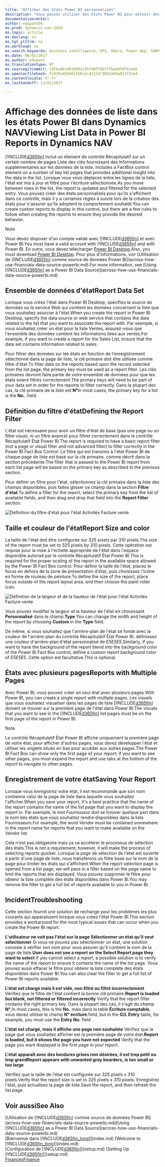 ```yaml
---
title: "Afficher des états Power BI personnalisés"
description: "Vous pouvez utiliser des états Power BI pour obtenir des informations supplémentaires sur les données dans les listes dans Dynamics NAV."
documentationcenter: 
author: edupont04
ms.prod: dynamics-nav-2018
ms.topic: article
ms.devlang: na
ms.tgt_pltfrm: na
ms.workload: na
ms.search.keywords: business intelligence, KPI, Odata, Power App, SOAP, analysis
ms.date: 06/02/2017
ms.author: edupont
ms.translationtype: HT
ms.sourcegitcommit: 1dfba8b14019991c95f40ffd5f7fbaed5df414eb
ms.openlocfilehash: fc935a4244d1fb6c2cd113473892e03a021f52e4
ms.contentlocale: fr-fr
ms.lasthandoff: 12/01/2017

---
```

# <a name="viewing-list-data-in-power-bi-reports-in-dynamics-nav"></a><span data-ttu-id="be3ee-103">Affichage des données de liste dans les états Power BI dans Dynamics NAV</span><span class="sxs-lookup"><span data-stu-id="be3ee-103">Viewing List Data in Power BI Reports in Dynamics NAV</span></span>
[!INCLUDE[d365fin](includes/d365fin_md.md)]<span data-ttu-id="be3ee-104"> inclut un élément de contrôle Récapitulatif sur un certain nombre de pages Liste des clés fournissant des informations supplémentaires sur les données de la liste.</span><span class="sxs-lookup"><span data-stu-id="be3ee-104"> includes a FactBox control element on a number of key list pages that provides additional insight into the data in the list.</span></span> <span data-ttu-id="be3ee-105">Lorsque vous vous déplacez entre les lignes de la liste, l'état est mis à jour et filtré pour l'écriture sélectionnée.</span><span class="sxs-lookup"><span data-stu-id="be3ee-105">As you move between rows in the list, the report is updated and filtered for the selected entry.</span></span> <span data-ttu-id="be3ee-106">Vous pouvez créer des états personnalisés pour qu'ils s'affichent dans ce contrôle, mais il y a certaines règles à suivre lors de la création des états pour s'assurer qu'ils adoptent le comportement souhaité.</span><span class="sxs-lookup"><span data-stu-id="be3ee-106">You can create custom reports to display in this control, but there are a few rules to follow when creating the reports to ensure they provide the desired behavior.</span></span>  

> [!NOTE]  
>   <span data-ttu-id="be3ee-107">Vous devez disposer d'un compte valide avec [!INCLUDE[d365fin](includes/d365fin_md.md)] et avec Power BI.</span><span class="sxs-lookup"><span data-stu-id="be3ee-107">You must have a valid account with [!INCLUDE[d365fin](includes/d365fin_md.md)] and with Power BI.</span></span> <span data-ttu-id="be3ee-108">En outre, vous devez télécharger [Power BI Desktop](https://powerbi.microsoft.com/en-us/desktop/).</span><span class="sxs-lookup"><span data-stu-id="be3ee-108">Also, you must download [Power BI Desktop](https://powerbi.microsoft.com/en-us/desktop/).</span></span> <span data-ttu-id="be3ee-109">Pour plus d'informations, voir [Utilisation de [!INCLUDE[d365fin](includes/d365fin_md.md)] comme source de données Power BI](across-how-use-financials-data-source-powerbi.md).</span><span class="sxs-lookup"><span data-stu-id="be3ee-109">For more information, see [Using [!INCLUDE[d365fin](includes/d365fin_md.md)] as a Power BI Data Source](across-how-use-financials-data-source-powerbi.md).</span></span>  

## <a name="report-data-set"></a><span data-ttu-id="be3ee-110">Ensemble de données d'état</span><span class="sxs-lookup"><span data-stu-id="be3ee-110">Report Data Set</span></span>
<span data-ttu-id="be3ee-111">Lorsque vous créez l'état dans Power BI Desktop, spécifiez la source de données ou le service Web qui contient les données concernant la liste que vous souhaitez associer à l'état.</span><span class="sxs-lookup"><span data-stu-id="be3ee-111">When you create the report in Power BI Desktop, specify the data source or web service that contains the data related to the list that you want to associate the report with.</span></span> <span data-ttu-id="be3ee-112">Par exemple, si vous souhaitez créer un état pour la liste Ventes, assurez-vous que l'ensemble des données contient les informations liées aux ventes.</span><span class="sxs-lookup"><span data-stu-id="be3ee-112">For example, if you want to create a report for the Sales List, ensure that the data set contains information related to sales.</span></span>  

<span data-ttu-id="be3ee-113">Pour filtrer des données sur les états en fonction de l'enregistrement sélectionné dans la page de liste, la clé primaire doit être utilisée comme filtre d'état.</span><span class="sxs-lookup"><span data-stu-id="be3ee-113">To filter data on the reports based upon the record selected from the list page, the primary key must be used as a report filter.</span></span> <span data-ttu-id="be3ee-114">Les clés primaires devront faire partie de votre ensemble de données pour que les états soient filtrés correctement.</span><span class="sxs-lookup"><span data-stu-id="be3ee-114">The primary keys will need to be part of your data set in order for the reports to filter correctly.</span></span> <span data-ttu-id="be3ee-115">Dans la plupart des cas, la clé primaire de la liste est **N°**</span><span class="sxs-lookup"><span data-stu-id="be3ee-115">In most cases, the primary key for a list is the **No.**</span></span> <span data-ttu-id="be3ee-116">.</span><span class="sxs-lookup"><span data-stu-id="be3ee-116">field.</span></span>  

## <a name="defining-the-report-filter"></a><span data-ttu-id="be3ee-117">Définition du filtre d'état</span><span class="sxs-lookup"><span data-stu-id="be3ee-117">Defining the Report Filter</span></span>
<span data-ttu-id="be3ee-118">L'état est nécessaire pour avoir un filtre d'état de base (pas une page ou un filtre visuel, ni un filtre avancé) pour filtrer correctement dans le contrôle Récapitulatif État Power BI.</span><span class="sxs-lookup"><span data-stu-id="be3ee-118">The report is required to have a basic report filter (not a page or visual filter and not advanced filter) to filter correctly in the Power BI Fact Box Control.</span></span> <span data-ttu-id="be3ee-119">Le filtre qui est transmis à l'état Power BI de chaque page de liste est basé sur la clé primaire, comme décrit dans la section précédente.</span><span class="sxs-lookup"><span data-stu-id="be3ee-119">The filter that is passed to the Power BI report from each list page will be based on the primary key as described in the previous section.</span></span>  

<span data-ttu-id="be3ee-120">Pour définir un filtre pour l'état, sélectionnez la clé primaire dans la liste des champs disponibles, puis faites glisser ce champ dans la section **Filtre d'état**.</span><span class="sxs-lookup"><span data-stu-id="be3ee-120">To define a filter for the report, select the primary key from the list of available fields, and then drag and drop that field into the **Report Filter** section.</span></span>  

![Définition du filtre d'état pour l'état Activités Facture vente](./media/across-how-use-powerbi-reports-factbox/financials-powerbi-report-filter.png)

## <a name="report-size-and-color"></a><span data-ttu-id="be3ee-122">Taille et couleur de l'état</span><span class="sxs-lookup"><span data-stu-id="be3ee-122">Report Size and color</span></span>
<span data-ttu-id="be3ee-123">La taille de l'état doit être configurée sur 325 pixels par 310 pixels.</span><span class="sxs-lookup"><span data-stu-id="be3ee-123">The size of the report must be set to 325 pixels by 310 pixels.</span></span> <span data-ttu-id="be3ee-124">Cette opération est requise pour la mise à l'échelle appropriée de l'état dans l'espace disponible autorisé par le contrôle Récapitulatif État Power BI.</span><span class="sxs-lookup"><span data-stu-id="be3ee-124">This is required for the proper scaling of the report in the available space allowed by the Power BI Fact Box control.</span></span> <span data-ttu-id="be3ee-125">Pour définir la taille de l'état, placez le focus en dehors de la zone de présentation d'état, puis choisissez l'icône en forme de rouleau de peinture.</span><span class="sxs-lookup"><span data-stu-id="be3ee-125">To define the size of the report, place focus outside of the report layout area, and then choose the paint roller icon.</span></span>

![Définition de la largeur et de la hauteur de l'état pour l'état Activités Facture vente](./media/across-how-use-powerbi-reports-factbox/financials-powerbi-report-sizing.png)

<span data-ttu-id="be3ee-127">Vous pouvez modifier la largeur et la hauteur de l'état en choisissant **Personnalisé** dans le champ **Type**.</span><span class="sxs-lookup"><span data-stu-id="be3ee-127">You can change the width and height of the report by choosing **Custom** in the **Type** field.</span></span>

<span data-ttu-id="be3ee-128">De même, si vous souhaitez que l'arrière-plan de l'état se fonde avec la couleur de l'arrière-plan du contrôle Récapitulatif État Power BI, définissez une couleur d'arrière-plan d'état personnalisé de *E5E5E5*.</span><span class="sxs-lookup"><span data-stu-id="be3ee-128">Similarly, if you want to have the background of the report blend into the background color of the Power BI Fact Box control, define a custom report background color of *E5E5E5*.</span></span> <span data-ttu-id="be3ee-129">Cette option est facultative.</span><span class="sxs-lookup"><span data-stu-id="be3ee-129">This is optional.</span></span>  

## <a name="reports-with-multiple-pages"></a><span data-ttu-id="be3ee-130">États avec plusieurs pages</span><span class="sxs-lookup"><span data-stu-id="be3ee-130">Reports with Multiple Pages</span></span>
<span data-ttu-id="be3ee-131">Avec Power BI, vous pouvez créer un seul état avec plusieurs pages.</span><span class="sxs-lookup"><span data-stu-id="be3ee-131">With Power BI, you can create a single report with multiple pages.</span></span> <span data-ttu-id="be3ee-132">Les visuels que vous souhaitez visualiser dans les pages de liste [!INCLUDE[d365fin](includes/d365fin_md.md)] doivent se trouver sur la première page de l'état dans Power BI.</span><span class="sxs-lookup"><span data-stu-id="be3ee-132">The visuals that you want to see in the [!INCLUDE[d365fin](includes/d365fin_md.md)] list pages must be on the first page of the report in Power BI.</span></span>  

> [!NOTE]  
>  <span data-ttu-id="be3ee-133">Le contrôle Récapitulatif État Power BI affiche uniquement la première page de votre état, pour afficher d'autres pages, vous devez développer l'état et utiliser les onglets situés en bas pour accéder aux autres pages.</span><span class="sxs-lookup"><span data-stu-id="be3ee-133">The Power BI Fact Box can show only the first page of your report; if you want to see other pages, you must expand the report and use tabs at the bottom of the report to navigate to other pages.</span></span>  

## <a name="saving-your-report"></a><span data-ttu-id="be3ee-134">Enregistrement de votre état</span><span class="sxs-lookup"><span data-stu-id="be3ee-134">Saving Your Report</span></span>

<span data-ttu-id="be3ee-135">Lorsque vous enregistrez votre état, il est recommandé que son nom contienne celui de la page de liste dans laquelle vous souhaitez l'afficher.</span><span class="sxs-lookup"><span data-stu-id="be3ee-135">When you save your report, it's a best practice that the name of the report contains the name of the list page that you want to display the report in.</span></span> <span data-ttu-id="be3ee-136">Par exemple, le mot *Fournisseur* doit se trouver quelque part dans le nom des états que vous souhaitez rendre disponibles dans la liste Fournisseurs.</span><span class="sxs-lookup"><span data-stu-id="be3ee-136">For example, the word *Vendor* must be contained somewhere in the report name for reports that you want to make available on the Vendor list.</span></span>  

<span data-ttu-id="be3ee-137">Cela n'est pas obligatoire mais ça va accélérer le processus de sélection des états.</span><span class="sxs-lookup"><span data-stu-id="be3ee-137">This is not a requirement; however, it will make the process of selecting reports quicker.</span></span> <span data-ttu-id="be3ee-138">Lorsque la page de sélection de l'état est ouverte à partir d'une page de liste, nous transférons un filtre basé sur le nom de la page pour limiter les états qui s'affichent.</span><span class="sxs-lookup"><span data-stu-id="be3ee-138">When the report selection page is opened from a list page, we will pass in a filter based on the page name to limit the reports that are displayed.</span></span>  <span data-ttu-id="be3ee-139">Vous pouvez supprimer le filtre pour obtenir la liste complète des états disponibles dans Power BI.</span><span class="sxs-lookup"><span data-stu-id="be3ee-139">You may remove the filter to get a full list of reports available to you in Power BI.</span></span>  

## <a name="troubleshooting"></a><span data-ttu-id="be3ee-140">Incident</span><span class="sxs-lookup"><span data-stu-id="be3ee-140">Troubleshooting</span></span>
<span data-ttu-id="be3ee-141">Cette section fournit une solution de rechange pour les problèmes les plus courants qui apparaissent lorsque vous créez l'état Power BI.</span><span class="sxs-lookup"><span data-stu-id="be3ee-141">This section provides a workaround for the most typical issues that can occur when you create the Power BI report.</span></span>  

<span data-ttu-id="be3ee-142">**L'utilisateur ne voit pas l'état sur la page Sélectionner un état qu'il veut sélectionner** Si vous ne pouvez pas sélectionner un état, une solution consiste à vérifier son nom pour vous assurer qu'il contient le nom de la page de liste.</span><span class="sxs-lookup"><span data-stu-id="be3ee-142">**User does not see a report on the Select Report page they want to select** If you cannot select a report, a possible solution is to verify the name of the report to ensure it contains the name of the list page.</span></span> <span data-ttu-id="be3ee-143">Vous pouvez aussi effacer le filtre pour obtenir la liste complète des états disponibles dans Power BI.</span><span class="sxs-lookup"><span data-stu-id="be3ee-143">You can also clear the filter to get a full list of Power BI reports available.</span></span>  

<span data-ttu-id="be3ee-144">**L'état est chargé mais il est vide, non filtré ou filtré incorrectement** Vérifiez que le filtre de l'état contient la bonne clé primaire.</span><span class="sxs-lookup"><span data-stu-id="be3ee-144">**Report is loaded but blank, not filtered or filtered incorrectly** Verify that the report filter contains the right primary key.</span></span> <span data-ttu-id="be3ee-145">Dans la plupart des cas, il s'agit du champ **N°**,</span><span class="sxs-lookup"><span data-stu-id="be3ee-145">In most cases, this is the **No.**</span></span> <span data-ttu-id="be3ee-146">mais dans la table **Écriture comptable**, vous devez utiliser le champ **N° écriture**.</span><span class="sxs-lookup"><span data-stu-id="be3ee-146">field, but in the **G/L Entry** table, for example, you must use the **Entry No.** field  .</span></span>

<span data-ttu-id="be3ee-147">**L'état est chargé, mais il affiche une page non souhaitée** Vérifiez que la page que vous souhaitez afficher est la première page de votre état.</span><span class="sxs-lookup"><span data-stu-id="be3ee-147">**Report is loaded, but it shows the page you have not expected** Verify that the page you want displayed is the first page in your report.</span></span>  

<span data-ttu-id="be3ee-148">**L'état apparaît avec des bordures grises non désirées, il est trop petit ou trop grand**</span><span class="sxs-lookup"><span data-stu-id="be3ee-148">**Report appears with unwanted gray boarders, is too small or too large**</span></span>

<span data-ttu-id="be3ee-149">Vérifiez que la taille de l'état est configurée sur 325 pixels x 310 pixels.</span><span class="sxs-lookup"><span data-stu-id="be3ee-149">Verify that the report size is set to 325 pixels x 310 pixels.</span></span> <span data-ttu-id="be3ee-150">Enregistrez l'état, puis actualisez la page de liste.</span><span class="sxs-lookup"><span data-stu-id="be3ee-150">Save the report, and then refresh the list page.</span></span>  

## <a name="see-also"></a><span data-ttu-id="be3ee-151">Voir aussi</span><span class="sxs-lookup"><span data-stu-id="be3ee-151">See Also</span></span>
<span data-ttu-id="be3ee-152">[Utilisation de [!INCLUDE[d365fin](includes/d365fin_md.md)] comme source de données Power BI](across-how-use-financials-data-source-powerbi.md)</span><span class="sxs-lookup"><span data-stu-id="be3ee-152">[Using [!INCLUDE[d365fin](includes/d365fin_md.md)] as a Power BI Data Source](across-how-use-financials-data-source-powerbi.md)</span></span>  
<span data-ttu-id="be3ee-153">[Bienvenue dans [!INCLUDE[d365fin_long](includes/d365fin_long_md.md)]](index.md)  </span><span class="sxs-lookup"><span data-stu-id="be3ee-153">[Welcome to [!INCLUDE[d365fin_long](includes/d365fin_long_md.md)]](index.md)  </span></span>  
<span data-ttu-id="be3ee-154">[Configuration de [!INCLUDE[d365fin](includes/d365fin_md.md)]](setup.md)  </span><span class="sxs-lookup"><span data-stu-id="be3ee-154">[Setting Up [!INCLUDE[d365fin](includes/d365fin_md.md)]](setup.md)  </span></span>  
[<span data-ttu-id="be3ee-155">Finances</span><span class="sxs-lookup"><span data-stu-id="be3ee-155">Finance</span></span>](finance.md)  

